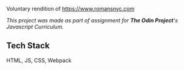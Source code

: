 Voluntary rendition of https://www.romansnyc.com

*This project was made as part of assignment for **The Odin Project**'s Javascript Curriculum.*

## Tech Stack

HTML, JS, CSS, Webpack